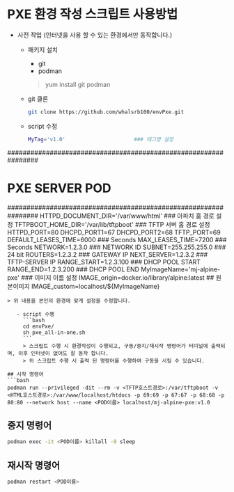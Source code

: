 # PXE 환경 작성 스크립트 사용방법

* 사전 작업 (인터넷을 사용 할 수 있는 환경에서만 동작합니다.)
   - 패키지 설치
      + git
      + podman
     > yum install git podman
     
   - git 클론
      ```bash
      git clone https://github.com/whalsrb100/envPxe.git
      ```
   - script 수정
     ```bash
     MyTag='v1.0'                      ### 태그명 설정
################################################################
# PXE SERVER POD
################################################################
HTTPD_DOCUMENT_DIR='/var/www/html'     ### 아파치 홈 경로 설정
TFTPBOOT_HOME_DIR='/var/lib/tftpboot'  ### TFTP 서버 홈 경로 설정
HTTPD_PORT=80
DHCPD_PORT1=67
DHCPD_PORT2=68
TFTP_PORT=69
DEFAULT_LEASES_TIME=6000 ### Seconds
MAX_LEASES_TIME=7200     ### Seconds
NETWORK=1.2.3.0          ### NETWORK ID
SUBNET=255.255.255.0     ### 24 bit
ROUTERS=1.2.3.2          ### GATEWAY IP
NEXT_SERVER=1.2.3.2      ### TFTP-SERVER IP
RANGE_START=1.2.3.100    ### DHCP POOL START
RANGE_END=1.2.3.200      ### DHCP POOL END
MyImageName='mj-alpine-pxe'           ### 이미지 이름 설정
IMAGE_origin=docker.io/library/alpine:latest ## 원본이미지
IMAGE_custom=localhost/${MyImageName}
```
> 위 내용을 본인의 환경에 맞게 설정을 수정합니다.

   - script 수행
     ```bash
     cd envPxe/
     sh pxe_all-in-one.sh
     ```
     > 스크립트 수행 시 환경작성이 수행되고, 구동/중지/재시작 명령어가 터미널에 출력되며, 이후 인터넷이 없어도 잘 동작 합니다.
     > 위 스크립트 수행 시 출력 된 명령어를 수행하여 구동을 시킬 수 있습니다.

## 시작 명령어
```bash
podman run --privileged -dit --rm -v <TFTP호스트경로>:/var/tftpboot -v <HTML호스트경로>:/var/www/localhost/htdocs -p 69:69 -p 67:67 -p 68:68 -p 80:80 --network host --name <POD이름> localhost/mj-alpine-pxe:v1.0
```

## 중지 명령어
```bash
podman exec -it <POD이름> killall -9 sleep
```

## 재시작 명령어
```bash
podman restart <POD이름>
```
